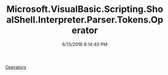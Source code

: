 ﻿---
title: Microsoft.VisualBasic.Scripting.ShoalShell.Interpreter.Parser.Tokens.Operator
date: 6/13/2016 8:14:40 PM
---

[Operators](T-Microsoft.VisualBasic.Scripting.ShoalShell.Interpreter.Parser.Tokens.Operator.Operators.html)
